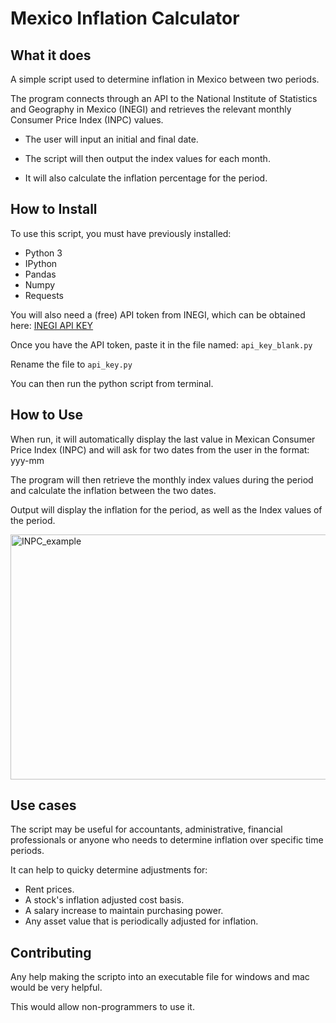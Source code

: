 
# Mexico Inflation Calculator

## What it does

A simple script used to determine inflation in Mexico between two periods.

The program connects through an API to the National Institute of Statistics and Geography in Mexico (INEGI) and retrieves the relevant monthly Consumer Price Index (INPC) values.

- The user will input an initial and final date.

- The script will then output the index values for each month.

-  It will also calculate the inflation percentage for the period.

## How to Install

To use this script, you must have previously installed:

- Python 3
- IPython
- Pandas
- Numpy
- Requests

You will also need a (free) API token from INEGI, which can be obtained here:
[INEGI API KEY](https://www.inegi.org.mx/servicios/api_indicadores_1.0.html#token)

Once you have the API token, paste it in the file named: ```api_key_blank.py```

Rename the file to ```api_key.py```

You can then run the python script from terminal.

## How to Use

When run, it will automatically display the last value in Mexican Consumer Price Index (INPC) and will ask for two dates from the user in the format: yyy-mm

The program will then retrieve the monthly index values during the period and calculate the inflation between the two dates.

Output will display the inflation for the period, as well as the Index values of the period.

<img src="https://www.bite-size.mx/inpc_example.gif" alt="INPC_example" width="600" height="392">

## Use cases

The script may be useful for accountants, administrative, financial professionals or anyone who needs to determine inflation over specific time periods. 

It can help to quicky determine adjustments for:

- Rent prices.
- A stock's inflation adjusted cost basis.
- A salary increase to maintain purchasing power.
- Any asset value that is periodically adjusted for inflation.

## Contributing

Any help making the scripto into an executable file for windows and mac would be very helpful. 

This would allow non-programmers to use it. 

